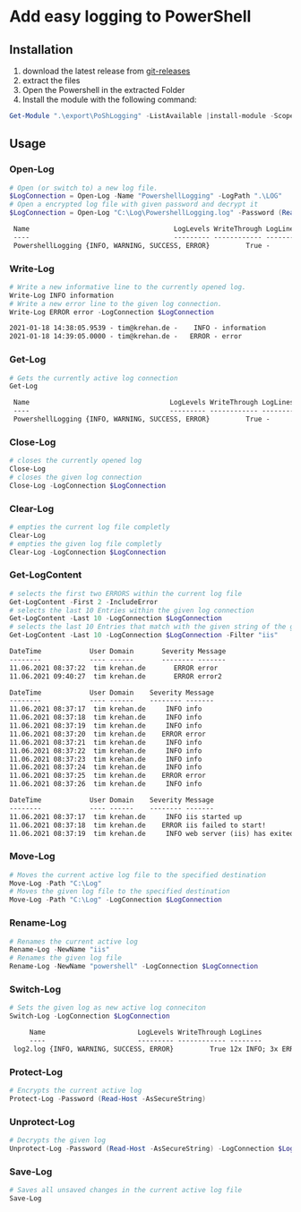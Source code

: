 # Add easy logging to PowerShell

## Installation

1. download the latest release from [git-releases](https://github.com/tim-krehan/powershell-logging/releases/latest)
2. extract the files
3. Open the Powershell in the extracted Folder
4. Install the module with the following command:

``` powershell
Get-Module ".\export\PoShLogging" -ListAvailable |install-module -Scope CurrentUser
```

## Usage

### Open-Log

``` powershell
# Open (or switch to) a new log file.
$LogConnection = Open-Log -Name "PowershellLogging" -LogPath ".\LOG"
# Open a encrypted log file with given password and decrypt it
$LogConnection = Open-Log "C:\Log\PowershellLogging.log" -Password (Read-Host -AsSecureString)
```

``` txt
 Name                                    LogLevels WriteThrough LogLines
 ----                                    --------- ------------ --------
 PowershellLogging {INFO, WARNING, SUCCESS, ERROR}         True -
```

### Write-Log

``` powershell
# Write a new informative line to the currently opened log.
Write-Log INFO information
# Write a new error line to the given log connection.
Write-Log ERROR error -LogConnection $LogConnection
```

``` txt
2021-01-18 14:38:05.9539 - tim@krehan.de -    INFO - information
2021-01-18 14:39:05.0000 - tim@krehan.de -   ERROR - error
```

### Get-Log

``` powershell
# Gets the currently active log connection
Get-Log
```

``` txt
 Name                                   LogLevels WriteThrough LogLines
 ----                                   --------- ------------ --------
 PowershellLogging {INFO, WARNING, SUCCESS, ERROR}         True -
```

### Close-Log

``` powershell
# closes the currently opened log
Close-Log
# closes the given log connection
Close-Log -LogConnection $LogConnection
```

### Clear-Log

``` powershell
# empties the current log file completly
Clear-Log
# empties the given log file completly
Clear-Log -LogConnection $LogConnection
```

### Get-LogContent

``` powershell
# selects the first two ERRORS within the current log file
Get-LogContent -First 2 -IncludeError
# selects the last 10 Entries within the given log connection
Get-LogContent -Last 10 -LogConnection $LogConnection
# selects the last 10 Entries that match with the given string of the given log file
Get-LogContent -Last 10 -LogConnection $LogConnection -Filter "iis"
```

``` txt
DateTime            User Domain       Severity Message
--------            ---- ------       -------- -------
11.06.2021 08:37:22  tim krehan.de       ERROR error
11.06.2021 09:40:27  tim krehan.de       ERROR error2
```

```txt
DateTime            User Domain    Severity Message
--------            ---- ------    -------- -------
11.06.2021 08:37:17  tim krehan.de     INFO info
11.06.2021 08:37:18  tim krehan.de     INFO info
11.06.2021 08:37:19  tim krehan.de     INFO info
11.06.2021 08:37:20  tim krehan.de    ERROR error
11.06.2021 08:37:21  tim krehan.de     INFO info
11.06.2021 08:37:22  tim krehan.de     INFO info
11.06.2021 08:37:23  tim krehan.de     INFO info
11.06.2021 08:37:24  tim krehan.de     INFO info
11.06.2021 08:37:25  tim krehan.de    ERROR error
11.06.2021 08:37:26  tim krehan.de     INFO info
```

```txt
DateTime            User Domain    Severity Message
--------            ---- ------    -------- -------
11.06.2021 08:37:17  tim krehan.de     INFO iis started up
11.06.2021 08:37:18  tim krehan.de    ERROR iis failed to start!
11.06.2021 08:37:19  tim krehan.de     INFO web server (iis) has exited
```

### Move-Log

``` powershell
# Moves the current active log file to the specified destination
Move-Log -Path "C:\Log"
# Moves the given log file to the specified destination
Move-Log -Path "C:\Log" -LogConnection $LogConnection
```

### Rename-Log

``` powershell
# Renames the current active log
Rename-Log -NewName "iis"
# Renames the given log file
Rename-Log -NewName "powershell" -LogConnection $LogConnection
```

### Switch-Log

``` powershell
# Sets the given log as new active log conneciton
Switch-Log -LogConnection $LogConnection
```

```txt
     Name                       LogLevels WriteThrough LogLines
     ----                       --------- ------------ --------
 log2.log {INFO, WARNING, SUCCESS, ERROR}         True 12x INFO; 3x ERROR
```

### Protect-Log

``` powershell
# Encrypts the current active log
Protect-Log -Password (Read-Host -AsSecureString)
```

### Unprotect-Log

``` powershell
# Decrypts the given log
Unprotect-Log -Password (Read-Host -AsSecureString) -LogConnection $LogConnection
```

### Save-Log

``` powershell
# Saves all unsaved changes in the current active log file
Save-Log
```